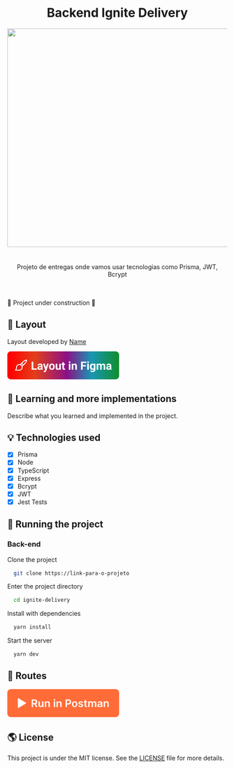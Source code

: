 <h1 align="center">Backend Ignite Delivery</h1>
<div align="center">
<img width="850" height="500" title="" src="https://i.imgur.com/EuPGK7i.png" />
</div>
<br />
<br />
<div align="center">
Projeto de entregas onde vamos usar tecnologias como Prisma, JWT, Bcrypt
</div>
<br />
<br />

🚧 Project under construction 🚧

## 🎨 Layout

Layout developed by [Name](https://www.instagram.com/urlName/)

[![Layout in Figma](https://github.com/skmonsterr/default-readme/blob/master/assets/layout-in-figma.svg)](https://www.figma.com/files)


## 👏 Learning and more implementations

Describe what you learned and implemented in the project.

## 💡 Technologies used

- [x] Prisma
- [x] Node
- [x] TypeScript
- [x] Express
- [x] Bcrypt
- [x] JWT 
- [x] Jest Tests

## 🚀 Running the project

### Back-end

Clone the project

```bash
  git clone https://link-para-o-projeto
```

Enter the project directory

```bash
  cd ignite-delivery
```

Install with dependencies

```bash
  yarn install
```

Start the server

```bash
  yarn dev
```

## 📝 Routes

[![Run in Postman](https://github.com/skmonsterr/default-readme/blob/master/assets/run-in-postman.svg)](https://app.getpostman.com/run-collection/link)

## 🌎 License

This project is under the MIT license. See the [LICENSE](https://choosealicense.com/licenses/mit/) file for more details.
